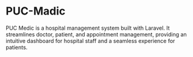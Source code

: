 # PUC-Madic
PUC Medic is a hospital management system built with Laravel. It streamlines doctor, patient, and appointment management, providing an intuitive dashboard for hospital staff and a seamless experience for patients.

